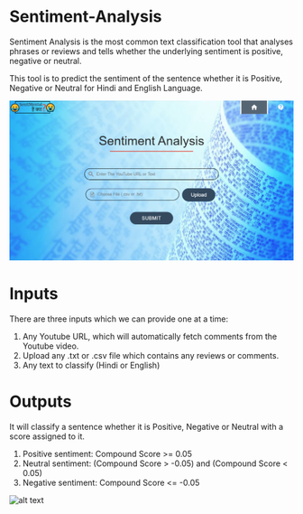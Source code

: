 # Sentiment-Analysis
Sentiment Analysis is the most common text classification tool that analyses phrases or reviews and tells whether the underlying sentiment is positive, negative or neutral.

This tool is to predict the sentiment of the sentence whether it is Positive, Negative or Neutral for Hindi and English Language.

![alt text](https://github.com/badboy3010/Sentimental-Analyser/blob/main/finalproject/Screenshot%20(860).png)

# Inputs
There are three inputs which we can provide one at a time:
1) Any Youtube URL, which will automatically fetch comments from the Youtube video.
2) Upload any .txt or .csv file which contains any reviews or comments.
3) Any text to classify (Hindi or English)

# Outputs
It will classify a sentence whether it is Positive, Negative or Neutral with a score assigned to it.
1) Positive sentiment: Compound Score >= 0.05
2) Neutral sentiment: (Compound Score > -0.05) and (Compound Score < 0.05)
3) Negative sentiment: Compound Score <= -0.05

![alt text](https://github.com/badboy3010/Sentimental-Analyser/blob/main/finalproject/Screenshot%20(k).png)


